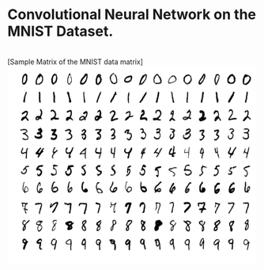 # Convolutional Neural Network on the MNIST Dataset.
<br>
[Sample Matrix of the MNIST data matrix] <img aligh='centre' height='400' src=https://github.com/samiarja/CNN-with-TensorFlow-on-MNIST/blob/master/MnistExamples.png />
<br>


